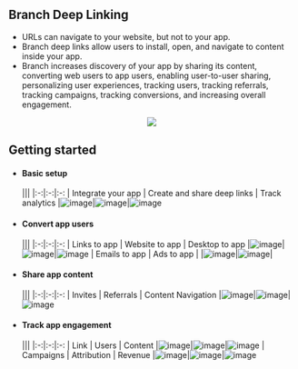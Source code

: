 ## Branch Deep Linking

- URLs can navigate to your website, but not to your app. 
- Branch deep links allow users to install, open, and navigate to content inside your app.
- Branch increases discovery of your app by sharing its content, converting web users to app users, enabling user-to-user sharing, personalizing user experiences, tracking users, tracking referrals, tracking campaigns, tracking conversions, and increasing overall engagement.

<p align="center">
  <a href="https://youtu.be/MXgLQ8QDXk8"><img src="https://i.imgur.com/NF2NEDn.gif"/></a>
</p>

## Getting started

- #### Basic setup

    ||| 
    |:-:|:-:|:-:
    | Integrate your app | Create and share deep links | Track analytics
    |![image](https://d3js.org/ex/box.png)|![image](https://d3js.org/ex/bubble.png)|![image](https://d3js.org/ex/bullet.png)

- #### Convert app users

    ||| 
    |:-:|:-:|:-:
    | Links to app | Website to app | Desktop to app
    |![image](https://d3js.org/ex/box.png)|![image](https://d3js.org/ex/bubble.png)|![image](https://d3js.org/ex/bullet.png)
    | Emails to app | Ads to app |
    |![image](https://d3js.org/ex/box.png)|![image](https://d3js.org/ex/bubble.png)|

- #### Share app content

    ||| 
    |:-:|:-:|:-:
    | Invites | Referrals | Content Navigation
    |![image](https://d3js.org/ex/box.png)|![image](https://d3js.org/ex/bubble.png)|![image](https://d3js.org/ex/bullet.png)

- #### Track app engagement

    ||| 
    |:-:|:-:|:-:
    | Link | Users | Content
    |![image](https://d3js.org/ex/box.png)|![image](https://d3js.org/ex/bubble.png)|![image](https://d3js.org/ex/bullet.png)
    | Campaigns | Attribution | Revenue
    |![image](https://d3js.org/ex/box.png)|![image](https://d3js.org/ex/bubble.png)|![image](https://d3js.org/ex/bullet.png)

<!-- - Opening URL clicks to app users
    + Install and open your app with a simple link click
        + Deep linking 
        + Content navigation on app open
        + Deep link emails 
- Convert web users to app users
    - continue where they left off, seamless experience
        - journeys
        - deep views
* Convert desktop users to app users
    - Give the user the best experience
        - text me the app
- Share content between users
    + In-app content sharing
        * invites
        + deferred deep linking
        + referrals
- Better social, email, and SMS campaigns
    + Increase your reach, acquisition, conversation, and retention
        * deep link feeds -->

